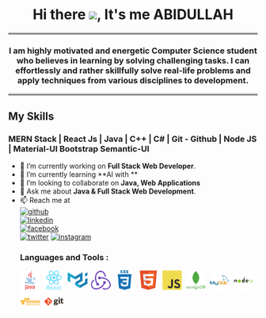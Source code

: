   <div align="">
<h1 align="center">Hi there  <img src="https://media.giphy.com/media/hvRJCLFzcasrR4ia7z/giphy.gif" width="30px"/>, It's me ABIDULLAH</h1>

 
  <hr style=" border-top: 3px solid #bbb">
  <h3 align="center"> I am highly motivated and energetic Computer Science student who believes in learning by solving challenging tasks. I can effortlessly and rather skillfully solve real-life problems and apply techniques from various disciplines to development. </h3>
<hr style=" border-top: 3px solid #bbb">
<h2> My Skills </h2>
<h3>MERN Stack | React Js | Java | C++ | C# | Git - Github | Node JS | Material-UI Bootstrap Semantic-UI </h3>
 
- 🔭 I’m currently working on  **Full Stack Web Developer**. 
- 🌱 I’m currently learning **AI with **
- 👯 I’m looking to collaborate on **Java, Web Applications**  
- 💬 Ask me about **Java & Full Stack Web Development**.  
- 📫 Reach me at <div align="left" > 
    [<img src='https://img.icons8.com/nolan/64/github.png' alt='github' height='40'>](https://github.com/abidullah786)  
    [<img src='https://img.icons8.com/nolan/64/linkedin-circled.png' alt='linkedin' height='40'>](https://www.linkedin.com/in/abidullah786)  
    [<img src='https://img.icons8.com/nolan/64/facebook-new.png' alt='facebook' height='40'>](https://www.facebook.com/abidullah786)   
    [<img src='https://img.icons8.com/nolan/64/twitter-circled.png' alt='twitter' height='40'>](https://twitter.com/abidullah_786/)
    [<img src='https://img.icons8.com/nolan/64/instagram-new.png' alt='instagram' height='40'>](https://www.instagram.com/abidullah786/) 
    </div>
  <h3>Languages and Tools :</h3>
    <div>
      <img src="https://github.com/devicons/devicon/blob/master/icons/java/java-original-wordmark.svg" title="Java" alt="Java" width="40" height="40"/>&nbsp;
      <img src="https://github.com/devicons/devicon/blob/master/icons/react/react-original-wordmark.svg" title="React" alt="React" width="40" height="40"/>&nbsp;
      <img src="https://github.com/devicons/devicon/blob/master/icons/materialui/materialui-original.svg" title="Material UI" alt="Material UI" width="40" height="40"/>&nbsp;
      <img src="https://github.com/devicons/devicon/blob/master/icons/redux/redux-original.svg" title="Redux" alt="Redux " width="40" height="40"/>&nbsp;
      <img src="https://github.com/devicons/devicon/blob/master/icons/css3/css3-plain-wordmark.svg"  title="CSS3" alt="CSS" width="40" height="40"/>&nbsp;
      <img src="https://github.com/devicons/devicon/blob/master/icons/html5/html5-original.svg" title="HTML5" alt="HTML" width="40" height="40"/>&nbsp;
      <img src="https://github.com/devicons/devicon/blob/master/icons/javascript/javascript-original.svg" title="JavaScript" alt="JavaScript" width="40" height="40"/>&nbsp;
      <img src="https://github.com/devicons/devicon/blob/master/icons/mongodb/mongodb-plain-wordmark.svg" title="Gatsby"  alt="Gatsby" width="40" height="40"/>&nbsp;
      <img src="https://github.com/devicons/devicon/blob/master/icons/mysql/mysql-original-wordmark.svg" title="MySQL"  alt="MySQL" width="40" height="40"/>&nbsp;
      <img src="https://github.com/devicons/devicon/blob/master/icons/nodejs/nodejs-original-wordmark.svg" title="NodeJS" alt="NodeJS" width="40" height="40"/>&nbsp;
      <img src="https://github.com/devicons/devicon/blob/master/icons/amazonwebservices/amazonwebservices-plain-wordmark.svg" title="AWS" alt="AWS" width="40" height="40"/>&nbsp;
      <img src="https://github.com/devicons/devicon/blob/master/icons/git/git-original-wordmark.svg" title="Git" **alt="Git" width="40" height="40"/>
    </div>



<!--
**ABIDULLAH786/ABIDULLAH786** is a ✨ _special_ ✨ repository because its `README.md` (this file) appears on your GitHub profile.

Here are some ideas to get you started:

- 🔭 I’m currently working on ...
- 🌱 I’m currently learning ...
- 👯 I’m looking to collaborate on ...
- 🤔 I’m looking for help with ...
- 💬 Ask me about ...
- 📫 How to reach me: ...
- 😄 Pronouns: ...
- ⚡ Fun fact: ...
-->
